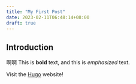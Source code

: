 ```yaml
---
title: "My First Post"
date: 2023-02-11T06:48:14+08:00
draft: true
---
```


## Introduction

啊啊
This is **bold** text, and this is *emphasized* text.

Visit the [Hugo](https://gohugo.io) website!
